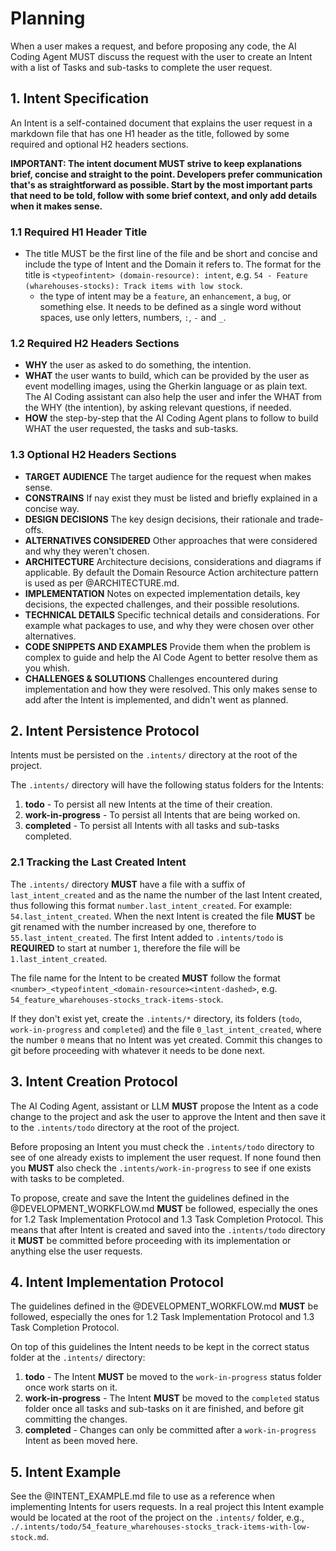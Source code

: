 # Planning

When a user makes a request, and before proposing any code, the AI Coding Agent MUST discuss the request with the user to create an Intent with a list of Tasks and sub-tasks to complete the user request.

## 1. Intent Specification

An Intent is a self-contained document that explains the user request in a markdown file that has one H1 header as the title, followed by some required and optional H2 headers sections.

**IMPORTANT: The intent document **MUST** strive to keep explanations brief, concise and straight to the point. Developers prefer communication that's as straightforward as possible. Start by the most important parts that need to be told, follow with some brief context, and only add details when it makes sense.**

### 1.1 Required H1 Header Title

* The title MUST be the first line of the file and be short and concise and include the type of Intent and the Domain it refers to. The format for the title is `<typeofintent> (domain-resource): intent`, e.g. `54 - Feature (wharehouses-stocks): Track items with low stock`. 
  - the type of intent may be a `feature`, an `enhancement`, a `bug`, or something else. It needs to be defined as a single word without spaces, use only letters, numbers, `:`,  `-` and `_`.

### 1.2 Required H2 Headers Sections

* **WHY** the user as asked to do something, the intention.
* **WHAT** the user wants to build, which can be provided by the user as event modelling images, using the Gherkin language or as plain text. The AI Coding assistant can also help the user and infer the WHAT from the WHY (the intention), by asking relevant questions, if needed.  
* **HOW** the step-by-step that the AI Coding Agent plans to follow to build WHAT the user requested, the tasks and sub-tasks.

### 1.3 Optional H2 Headers Sections

* **TARGET AUDIENCE** The target audience for the request when makes sense.
* **CONSTRAINS** If nay exist they must be listed and briefly explained in a concise way.
* **DESIGN DECISIONS** The key design decisions, their rationale and trade-offs.
* **ALTERNATIVES CONSIDERED** Other approaches that were considered and why they weren't chosen.
* **ARCHITECTURE** Architecture decisions, considerations and diagrams if applicable. By default the Domain Resource Action architecture pattern is used as per @ARCHITECTURE.md.
* **IMPLEMENTATION** Notes on expected implementation details, key decisions, the expected challenges, and their possible resolutions.
* **TECHNICAL DETAILS** Specific technical details and considerations. For example what packages to use, and why they were chosen over other alternatives.
* **CODE SNIPPETS AND EXAMPLES** Provide them when the problem is complex to guide and help the AI Code Agent to better resolve them as you whish.
* **CHALLENGES & SOLUTIONS** Challenges encountered during implementation and how they were resolved. This only makes sense to add after the Intent is implemented, and didn't went as planned.

## 2. Intent Persistence Protocol

Intents must be persisted on the `.intents/` directory at the root of the project. 

The `.intents/` directory will have the following status folders for the Intents:

1. **todo** - To persist all new Intents at the time of their creation.
2. **work-in-progress** - To persist all Intents that are being worked on.
3. **completed** - To persist all Intents with all tasks and sub-tasks completed.

### 2.1 Tracking the Last Created Intent

The `.intents/` directory **MUST** have a file with a suffix of `last_intent_created` and as the name the number of the last Intent created, thus following this format `number.last_intent_created`. For example: `54.last_intent_created`. When the next Intent is created the file **MUST** be git renamed with the number increased by one, therefore to `55.last_intent_created`. The first Intent added to `.intents/todo` is **REQUIRED** to start at number `1`, therefore the file will be `1.last_intent_created`. 


The file name for the Intent to be created **MUST** follow the format `<number>_<typeofintent_<domain-resource><intent-dashed>`, e.g. `54_feature_wharehouses-stocks_track-items-stock`. 

If they don't exist yet, create the `.intents/*` directory, its folders (`todo`, `work-in-progress` and `completed`) and the file `0_last_intent_created`, where the number `0` means that no Intent was yet created. Commit this changes to git before proceeding with whatever it needs to be done next.

## 3. Intent Creation Protocol

The AI Coding Agent, assistant or LLM **MUST** propose the Intent as a code change to the project and ask the user to approve the Intent and then save it to the `.intents/todo` directory at the root of the project. 

Before proposing an Intent you must check the `.intents/todo` directory to see of one already exists to implement the user request. If none found then you **MUST** also check the `.intents/work-in-progress` to see if one exists with tasks to be completed.

To propose, create and save the Intent the guidelines defined in the @DEVELOPMENT_WORKFLOW.md **MUST** be followed, especially the ones for 1.2 Task Implementation Protocol and 1.3 Task Completion Protocol. This means that after Intent is created and saved into the `.intents/todo` directory it **MUST** be committed before proceeding with its implementation or anything else the user requests.

## 4. Intent Implementation Protocol

The guidelines defined in the @DEVELOPMENT_WORKFLOW.md **MUST** be followed, especially the ones for 1.2 Task Implementation Protocol and 1.3 Task Completion Protocol.

On top of this guidelines the Intent needs to be kept in the correct status folder at the `.intents/` directory:

1. **todo** - The Intent **MUST** be moved to the `work-in-progress` status folder once work starts on it.
2. **work-in-progress** - The Intent **MUST** be moved to the `completed` status folder once all tasks and sub-tasks on it are finished, and before git committing the changes.
3. **completed** - Changes can only be committed after a `work-in-progress` Intent as been moved here.

## 5. Intent Example

See the @INTENT_EXAMPLE.md file to use as a reference when implementing Intents for users requests. In a real project this Intent example would be located at the root of the project on the `.intents/` folder, e.g., `./.intents/todo/54_feature_wharehouses-stocks_track-items-with-low-stock.md`.
